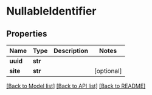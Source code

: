 # NullableIdentifier


## Properties
Name | Type | Description | Notes
------------ | ------------- | ------------- | -------------
**uuid** | **str** |  | 
**site** | **str** |  | [optional] 

[[Back to Model list]](../README.md#documentation-for-models) [[Back to API list]](../README.md#documentation-for-api-endpoints) [[Back to README]](../README.md)


